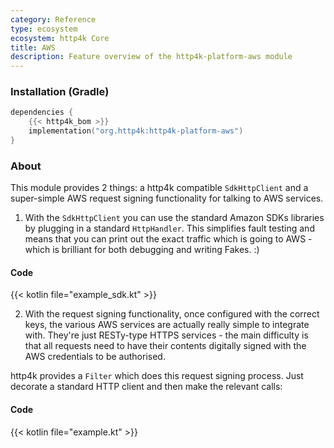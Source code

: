 ```yaml
---
category: Reference
type: ecosystem
ecosystem: http4k Core
title: AWS
description: Feature overview of the http4k-platform-aws module
---
```



### Installation (Gradle)

```kotlin
dependencies {
    {{< http4k_bom >}}
    implementation("org.http4k:http4k-platform-aws")
}
```

### About
This module provides 2 things: a http4k compatible `SdkHttpClient` and a super-simple AWS request signing functionality for talking to AWS services.

1. With the `SdkHttpClient` you can use the standard Amazon SDKs libraries by plugging in a standard `HttpHandler`. This simplifies fault testing and means that you can print out the exact traffic which is going to AWS - which is brilliant for both debugging and writing Fakes. :)

#### Code

{{< kotlin file="example_sdk.kt" >}}

2. With the request signing functionality, once configured with the correct keys, the various AWS services are actually really simple to integrate with. They're just RESTy-type HTTPS services - the main difficulty is that all requests need to have their contents digitally signed with the AWS credentials to be authorised.

http4k provides a `Filter` which does this request signing process. Just decorate a standard HTTP client and then make the relevant calls:


#### Code

{{< kotlin file="example.kt" >}}
